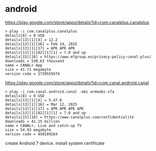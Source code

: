 # android

https://play.google.com/store/apps/details?id=com.canalplus.canalplus

~~~
> play -i com.canalplus.canalplus
details[8] = 0 USD
details[13][1][4] = 12.2
details[13][1][16] = Feb 14, 2025
details[13][1][17] = APK APK APK
details[13][1][82][1][1] = 7.0 and up
details[15][18] = https://www.m7group.eu/privacy-policy-canal-plus/
downloads = 530.63 thousand
name = CANAL+ App
size = 41.71 megabyte
version code = 1739555674
~~~

https://play.google.com/store/apps/details?id=com.canal.android.canal

~~~
> play -i com.canal.android.canal -abi armeabi-v7a
details[8] = 0 USD
details[13][1][4] = 5.47.0
details[13][1][16] = Mar 12, 2025
details[13][1][17] = APK APK APK APK
details[13][1][82][1][1] = 7.0 and up
details[15][18] = https://www.canalplus.com/confidentialite
downloads = 41.15 million
name = CANAL+, Live and catch-up TV
size = 54.93 megabyte
version code = 450109264
~~~

create Android 7 device. install system certificate
